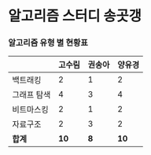 # 알고리즘 스터디 송곳갱 

### 알고리즘 유형 별 현황표 

|        | 고수림    | 권송아   | 양유경    |
|:-------|:-------|:------|:-------|
| 백트래킹   | 2      | 1     | 2      |
| 그래프 탐색 | 4      | 3     | 4      |
| 비트마스킹  | 2      | 1     | 2      |
| 자료구조   | 2      | 3     | 2      |
| **합계** | **10** | **8** | **10** |